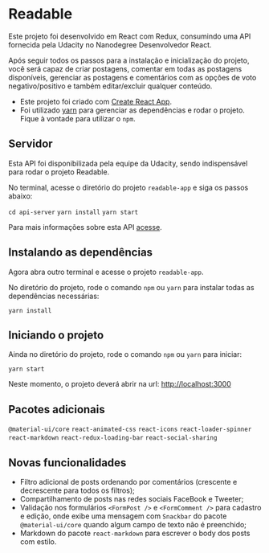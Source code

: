 # Readable

Este projeto foi desenvolvido em React com Redux, consumindo uma API fornecida pela Udacity no Nanodegree Desenvolvedor React.

Após seguir todos os passos para a instalação e inicialização do projeto, você será capaz de criar postagens, comentar em todas as postagens disponíveis, gerenciar as postagens e comentários com as opções de voto negativo/positivo e também editar/excluir qualquer conteúdo.

- Este projeto foi criado com [Create React App](https://github.com/facebook/create-react-app).
- Foi utilizado [yarn](https://yarnpkg.com/pt-BR/) para gerenciar as dependências e rodar o projeto. Fique à vontade para utilizar o `npm`.


## Servidor

Esta API foi disponibilizada pela equipe da Udacity, sendo indispensável para rodar o projeto Readable.

No terminal, acesse o diretório do projeto `readable-app` e siga os passos abaixo:

`cd api-server`
`yarn install`
`yarn start`

Para mais informações sobre esta API  [acesse](https://github.com/udacity/reactnd-project-readable-starter).

## Instalando as dependências

Agora abra outro terminal e acesse o projeto `readable-app`.

No diretório do projeto, rode o comando `npm` ou `yarn` para instalar todas as dependências necessárias:

`yarn install`

## Iniciando o projeto

Ainda no diretório do projeto, rode o comando `npm` ou `yarn` para iniciar:

```yarn start```

Neste momento, o projeto deverá abrir na url: [http://localhost:3000](http://localhost:3000)

## Pacotes adicionais

`@material-ui/core`
`react-animated-css`
`react-icons`
`react-loader-spinner`
`react-markdown`
`react-redux-loading-bar`
`react-social-sharing`

## Novas funcionalidades

- Filtro adicional de posts ordenando por comentários (crescente e decrescente para todos os filtros);
- Compartilhamento de posts nas redes sociais FaceBook e Tweeter;
- Validação nos formulários `<FormPost />` e `<FormComment />` para cadastro e edição, onde exibe uma mensagem com `Snackbar` do pacote `@material-ui/core` quando algum campo de texto não é preenchido;
- Markdown do pacote `react-markdown` para escrever o body dos posts com estilo.
